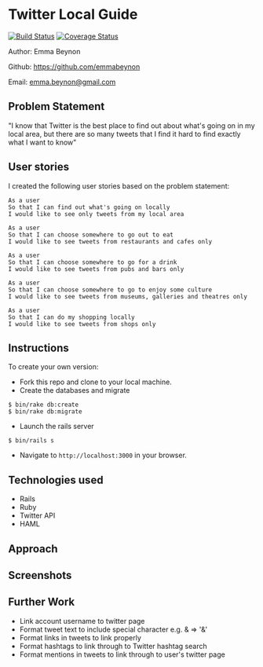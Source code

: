Twitter Local Guide
===================
[![Build Status](https://travis-ci.org/emmabeynon/twitter_local_guide.svg?branch=master)](https://travis-ci.org/emmabeynon/twitter_local_guide)
[![Coverage Status](https://coveralls.io/repos/github/emmabeynon/twitter_local_guide/badge.svg?branch=master)](https://coveralls.io/github/emmabeynon/twitter_local_guide?branch=master)

Author: Emma Beynon

Github: https://github.com/emmabeynon

Email: emma.beynon@gmail.com

Problem Statement
-----------------
"I know that Twitter is the best place to find out about what's going on in my local area, but there are so many tweets that I find it hard to find exactly what I want to know"

User stories
-------------
I created the following user stories based on the problem statement:

```
As a user
So that I can find out what's going on locally
I would like to see only tweets from my local area

As a user
So that I can choose somewhere to go out to eat
I would like to see tweets from restaurants and cafes only

As a user
So that I can choose somewhere to go for a drink
I would like to see tweets from pubs and bars only

As a user
So that I can choose somewhere to go to enjoy some culture
I would like to see tweets from museums, galleries and theatres only

As a user
So that I can do my shopping locally
I would like to see tweets from shops only
```

Instructions
------------
To create your own version:

* Fork this repo and clone to your local machine.
* Create the databases and migrate
```
$ bin/rake db:create
$ bin/rake db:migrate
```
* Launch the rails server
```
$ bin/rails s
```
* Navigate to `http://localhost:3000` in your browser.

Technologies used
-----------------
* Rails
* Ruby
* Twitter API
* HAML

Approach
---------


Screenshots
------------


Further Work
-------------
* Link account username to twitter page
* Format tweet text to include special character e.g. &amp; => '&'
* Format links in tweets to link properly
* Format hashtags to link through to Twitter hashtag search
* Format mentions in tweets to link through to user's twitter page
